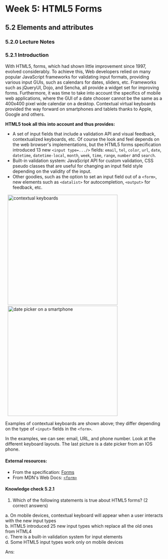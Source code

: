 # Week 5: HTML5 Forms


## 5.2 Elements and attributes


### 5.2.0 Lecture Notes




### 5.2.1 Introduction

With HTML5, forms, which had shown little improvement since 1997, evolved considerably.  To achieve this, Web developers relied on many popular JavaScript frameworks for validating input formats, providing various input GUIs, such as calendars for dates, sliders, etc. Frameworks such as jQueryUI, Dojo, and Sencha, all provide a widget set for improving forms. Furthermore, it was time to take into account the specifics of mobile web applications, where the GUI of a date chooser cannot be the same as a 400x400 pixel wide calendar on a desktop. Contextual virtual keyboards provided the way forward on smartphones and tablets thanks to Apple, Google and others.

__HTML5 took all this into account and thus provides:__

+ A set of input fields that include a validation API and visual feedback, contextualized keyboards, etc. Of course the look and feel depends on the web browser's implementations, but the HTML5 forms specification introduced 13 new `<input type=.../>` fields:  `email`, `tel`, `color`, `url`, `date`, `datetime`, `datetime-local`, `month`, `week`, `time`, `range`, `number` and `search`.
+ Built-in validation system: JavaScript API for custom validation, CSS pseudo classes that are useful for changing an input field style depending on the validity of the input.
+ Other goodies, such as the option to set an input field out of a `<form>`, new elements such as `<datalist>` for autocompletion, `<output>` for feedback, etc.

<div style="margin: 0.5em; display: flex; justify-content: center; align-items: center; flex-flow: row wrap;">
  <a href="https://tinyurl.com/y4u8ud5e" ismap target="_blank">
    <img style="margin: 0.1em;" width=350
      src  ="https://tinyurl.com/y5a9kwn5" 
      alt  ="contextual keyboards" 
      title="contextual keyboards"
    >
    <img style="margin: 0.1em;" width=350
      src  ="https://tinyurl.com/yypemwax" 
    alt    ="date picker on a smartphone"
    title  ="date picker on a smartphone"
    >
  </a>
</div>


Examples of contextual keyboards are shown above; they differ depending on the type of  `<input>` fields in the `<form>`.

In the examples, we can see: email, URL, and phone number. Look at the different keyboard layouts. The last picture is a date picker from an IOS phone.


#### External resources:

+ From the specification: [Forms](https://html.spec.whatwg.org/multipage/forms.html)
+ From MDN's Web Docs: [`<form>`](https://developer.mozilla.org/en-US/docs/Web/HTML/Element/form)


#### Knowledge check 5.2.1

1. Which of the following statements is true about HTML5 forms? (2 correct answers)

  a. On mobile devices, contextual keyboard will appear when a user interacts with the new input types<br/>
  b. HTML5 introduced 25 new input types which replace all the old ones from HTML4<br/>
  c. There is a built-in validation system for input elements<br/>
  d. Some HTML5 input types work only on mobile devices<br/>

  Ans: 